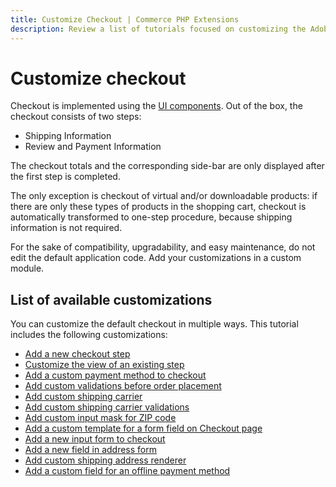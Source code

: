 ```yaml
---
title: Customize Checkout | Commerce PHP Extensions
description: Review a list of tutorials focused on customizing the Adobe Commerce and Magento Open Source checkout experience.
---
```


# Customize checkout

Checkout is implemented using the [UI components](https://developer.adobe.com/commerce/frontend-core/ui-components/).
Out of the box, the checkout consists of two steps:

-  Shipping Information
-  Review and Payment Information

The checkout totals and the corresponding side-bar are only displayed after the first step is completed.

The only exception is checkout of virtual and/or downloadable products: if there are only these  types of products in the shopping cart, checkout is automatically transformed to one-step procedure, because shipping information is not required.

<InlineAlert variant="info" slots="text"/>

For the sake of compatibility, upgradability, and easy maintenance, do not edit the default application code. Add your customizations in a custom module.

## List of available customizations

You can customize the default checkout in multiple ways. This tutorial includes the following customizations:

-  [Add a new checkout step](add-new-step.md)
-  [Customize the view of an existing step](customize-view.md)
-  [Add a custom payment method to checkout](add-payment-method.md)
-  [Add custom validations before order placement](add-order-validation.md)
-  [Add custom shipping carrier](add-shipping-carrier.md)
-  [Add custom shipping carrier validations](add-carrier-validation.md)
-  [Add custom input mask for ZIP code](add-input-mask.md)
-  [Add a custom template for a form field on Checkout page](add-template.md)
-  [Add a new input form to checkout](add-form.md)
-  [Add a new field in address form](add-address-field.md)
-  [Add custom shipping address renderer](add-address-renderer.md)
-  [Add a custom field for an offline payment method](add-payment-field.md)
